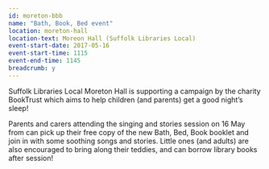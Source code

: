 ```yaml
---
id: moreton-bbb
name: "Bath, Book, Bed event"
location: moreton-hall
location-text: Moreon Hall (Suffolk Libraries Local)
event-start-date: 2017-05-16
event-start-time: 1115
event-end-time: 1145
breadcrumb: y
---
```


Suffolk Libraries Local Moreton Hall is supporting a campaign by the charity BookTrust which aims to help children (and parents) get a good night’s sleep!

Parents and carers attending the singing and stories session on 16 May from can pick up their free copy of the new Bath, Bed, Book booklet and join in with some soothing songs and stories. Little ones (and adults) are also encouraged to bring along their teddies, and can borrow library books after session!
